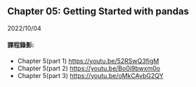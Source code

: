 ## Chapter 05: Getting Started with pandas

2022/10/04

#### 課程錄影:
* Chapter 5(part 1) https://youtu.be/52RSwQ3figM
* Chapter 5(part 2) https://youtu.be/Bo0i9bwxm0o
* Chapter 5(part 3) https://youtu.be/oMkCAybG2QY


